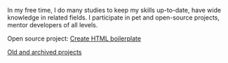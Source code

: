 In my free time, I do many studies to keep my skills up-to-date, have wide knowledge in related fields. I participate in pet and open-source projects, mentor developers of all levels.  

Open source project: [Create HTML boilerplate](https://create-html-boilerplate.dev/)  

[Old and archived projects](https://github.com/ckomop0x-archived-projects)

